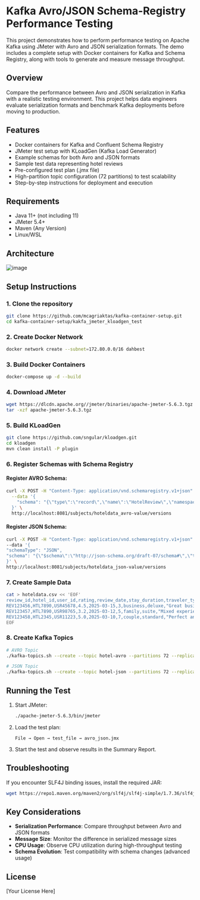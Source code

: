 # Kafka Avro/JSON Schema-Registry Performance Testing

This project demonstrates how to perform performance testing on Apache Kafka using JMeter with Avro and JSON serialization formats. The demo includes a complete setup with Docker containers for Kafka and Schema Registry, along with tools to generate and measure message throughput.

## Overview

Compare the performance between Avro and JSON serialization in Kafka with a realistic testing environment. This project helps data engineers evaluate serialization formats and benchmark Kafka deployments before moving to production.

## Features

- Docker containers for Kafka and Confluent Schema Registry
- JMeter test setup with KLoadGen (Kafka Load Generator)
- Example schemas for both Avro and JSON formats
- Sample test data representing hotel reviews
- Pre-configured test plan (.jmx file)
- High-partition topic configuration (72 partitions) to test scalability
- Step-by-step instructions for deployment and execution

## Requirements

- Java 11+ (not including 11)
- JMeter 5.4+
- Maven (Any Version)
- Linux/WSL

## Architecture

![image](https://github.com/user-attachments/assets/79fc8983-1366-4868-926f-4817a75051db)

## Setup Instructions

### 1. Clone the repository

```bash
git clone https://github.com/mcagriaktas/kafka-container-setup.git
cd kafka-container-setup/kakfa_jmeter_kloadgen_test
```

### 2. Create Docker Network

```bash
docker network create --subnet=172.80.0.0/16 dahbest
```

### 3. Build Docker Containers

```bash
docker-compose up -d --build
```

### 4. Download JMeter

```bash
wget https://dlcdn.apache.org//jmeter/binaries/apache-jmeter-5.6.3.tgz
tar -xzf apache-jmeter-5.6.3.tgz
```

### 5. Build KLoadGen

```bash
git clone https://github.com/sngular/kloadgen.git
cd kloadgen
mvn clean install -P plugin
```

### 6. Register Schemas with Schema Registry

#### Register AVRO Schema:

```bash
curl -X POST -H "Content-Type: application/vnd.schemaregistry.v1+json" \
  --data '{
    "schema": "{\"type\":\"record\",\"name\":\"HotelReview\",\"namespace\":\"com.hotel.reviews\",\"fields\":[{\"name\":\"review_id\",\"type\":\"string\"},{\"name\":\"hotel_id\",\"type\":\"string\"},{\"name\":\"user_id\",\"type\":\"string\"},{\"name\":\"rating\",\"type\":\"float\"},{\"name\":\"review_date\",\"type\":{\"type\":\"string\",\"logicalType\":\"date\"}},{\"name\":\"stay_duration\",\"type\":\"int\"},{\"name\":\"traveler_type\",\"type\":\"string\"},{\"name\":\"room_type\",\"type\":\"string\"},{\"name\":\"title\",\"type\":\"string\"},{\"name\":\"review_text\",\"type\":\"string\"},{\"name\":\"helpful_votes\",\"type\":\"int\"},{\"name\":\"location_score\",\"type\":\"float\"},{\"name\":\"service_score\",\"type\":\"float\"},{\"name\":\"cleanliness_score\",\"type\":\"float\"},{\"name\":\"value_score\",\"type\":\"float\"},{\"name\":\"is_verified\",\"type\":\"boolean\"},{\"name\":\"language\",\"type\":\"string\"},{\"name\":\"country_origin\",\"type\":\"string\"},{\"name\":\"has_response\",\"type\":\"boolean\"},{\"name\":\"booking_channel\",\"type\":\"string\"}]}"
  }' \
  http://localhost:8081/subjects/hoteldata_avro-value/versions
```

#### Register JSON Schema:

```bash
curl -X POST -H "Content-Type: application/vnd.schemaregistry.v1+json" \
--data '{
"schemaType": "JSON",
"schema": "{\"$schema\":\"http://json-schema.org/draft-07/schema#\",\"title\":\"HotelReview\",\"type\":\"object\",\"properties\":{\"review_id\":{\"type\":\"string\"},\"hotel_id\":{\"type\":\"string\"},\"user_id\":{\"type\":\"string\"},\"rating\":{\"type\":\"number\"},\"review_date\":{\"type\":\"string\",\"format\":\"date\"},\"stay_duration\":{\"type\":\"integer\"},\"traveler_type\":{\"type\":\"string\"},\"room_type\":{\"type\":\"string\"},\"title\":{\"type\":\"string\"},\"review_text\":{\"type\":\"string\"},\"helpful_votes\":{\"type\":\"integer\"},\"location_score\":{\"type\":\"number\"},\"service_score\":{\"type\":\"number\"},\"cleanliness_score\":{\"type\":\"number\"},\"value_score\":{\"type\":\"number\"},\"is_verified\":{\"type\":\"boolean\"},\"language\":{\"type\":\"string\"},\"country_origin\":{\"type\":\"string\"},\"has_response\":{\"type\":\"boolean\"},\"booking_channel\":{\"type\":\"string\"}},\"required\":[\"review_id\",\"hotel_id\",\"user_id\",\"rating\",\"review_date\"]}"
}' \
http://localhost:8081/subjects/hoteldata_json-value/versions
```

### 7. Create Sample Data

```bash
cat > hoteldata.csv << 'EOF'
review_id,hotel_id,user_id,rating,review_date,stay_duration,traveler_type,room_type,title,review_text,helpful_votes,location_score,service_score,cleanliness_score,value_score,is_verified,language,country_origin,has_response,booking_channel
REV123456,HTL7890,USR45678,4.5,2025-03-15,3,business,deluxe,"Great business stay","The hotel was excellent for my business trip. Fast wifi, comfortable workspace, and the staff was very accommodating for my late check-in. Only downside was the breakfast selection was somewhat limited.",12,4.7,4.6,4.8,4.3,true,en,US,true,direct
REV123457,HTL7890,USR98765,3.2,2025-03-12,5,family,suite,"Mixed experience with kids","The suite was spacious and the pool was great for the children. However, we found the restaurant options lacking for kids and the air conditioning in our room was inconsistent at best.",3,4.1,3.2,4.5,3.0,true,en,CA,false,booking.com
REV123458,HTL2345,USR11223,5.0,2025-03-10,7,couple,standard,"Perfect anniversary getaway","Absolutely wonderful experience from start to finish. The sunset views from our room were breathtaking, and the special anniversary package they arranged made our stay unforgettable. Every staff member went above and beyond.",28,5.0,5.0,4.9,4.8,true,en,UK,true,expedia
EOF
```

### 8. Create Kafka Topics

```bash
# AVRO Topic
./kafka-topics.sh --create --topic hotel-avro --partitions 72 --replication-factor 1 --bootstrap-server localhost:19092

# JSON Topic
./kafka-topics.sh --create --topic hotel-json --partitions 72 --replication-factor 1 --bootstrap-server localhost:19092
```

## Running the Test

1. Start JMeter:
   ```bash
   ./apache-jmeter-5.6.3/bin/jmeter
   ```

2. Load the test plan:
   ```
   File → Open → test_file → avro_json.jmx
   ```

3. Start the test and observe results in the Summary Report.

## Troubleshooting

If you encounter SLF4J binding issues, install the required JAR:
```bash
wget https://repo1.maven.org/maven2/org/slf4j/slf4j-simple/1.7.36/slf4j-simple-1.7.36.jar -P ./apache-jmeter-5.6.3/lib
```

## Key Considerations

- **Serialization Performance**: Compare throughput between Avro and JSON formats
- **Message Size**: Monitor the difference in serialized message sizes
- **CPU Usage**: Observe CPU utilization during high-throughput testing
- **Schema Evolution**: Test compatibility with schema changes (advanced usage)

## License

[Your License Here]
